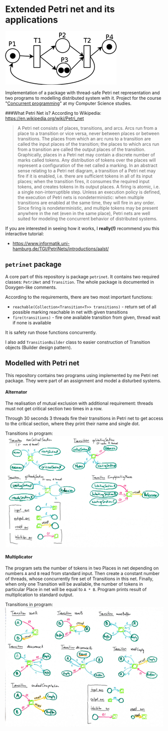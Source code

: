 # Extended Petri net and its applications 

 ![Example of Petri Net (Source: Wikipedia)](./petrinet_wikipedia.png)

Implementation of a package with thread-safe Petri net representation and two programs to modelling distributed system with it.
Project for the course "[Concurrent programming](https://usosweb.mimuw.edu.pl/kontroler.php?_action=katalog2%2Fprzedmioty%2FpokazPrzedmiot&prz_kod=1000-213bPW&lang=en)" at my Computer Science studies. 

###What Petri Net is?
According to Wikipedia: https://en.wikipedia.org/wiki/Petri_net
> A Petri net consists of places, transitions, and arcs. Arcs run from a place to a transition or vice versa, never between places or between transitions. The places from which an arc runs to a transition are called the input places of the transition; the places to which arcs run from a transition are called the output places of the transition.
> Graphically, places in a Petri net may contain a discrete number of marks called tokens. Any distribution of tokens over the places will represent a configuration of the net called a marking. In an abstract sense relating to a Petri net diagram, a transition of a Petri net may fire if it is enabled, i.e. there are sufficient tokens in all of its input places; when the transition fires, it consumes the required input tokens, and creates tokens in its output places. A firing is atomic, i.e. a single non-interruptible step.
> Unless an execution policy is defined, the execution of Petri nets is nondeterministic: when multiple transitions are enabled at the same time, they will fire in any order.
> Since firing is nondeterministic, and multiple tokens may be present anywhere in the net (even in the same place), Petri nets are well suited for modeling the concurrent behavior of distributed systems. 

If you are interested in seeing how it works, I __really(!)__ recommend you this interactive tutorial:
* https://www.informatik.uni-hamburg.de/TGI/PetriNets/introductions/aalst/

## `petrinet` package 
A core part of this repository is package `petrinet`. It contains two required classes: `PetriNet` and `Transition`. 
The whole package is documented in Doxygen-like comments. 

According to the requirements, there are two most important functions:
* `reachable(Collection<Transition<T>> transitions)` - return set of all possible marking reachable in net with given transitions
* `fire(transitions)` - fire one available transition from given, thread wait if none is available
 
It is safety run those functions concurrently.

I also add `TransitionBuilder` class to easier construction of Transition objects (Builder design pattern).


## Modelled with Petri net
This repository contains two programs using implemented by me Petri net package. They were part of an assignment and model a disturbed systems.



#### Alternator

The realisation of mutual exclusion with additional requirement: threads must not get critical section two times in a row.

Through 30 seconds 3 threads fire their transitions in Petri net to get access to the critical section, where they print their name and single dot.

Transitions in program:
![Transitions in Alternator](./petrinet/src/alternator/Petrinet_alternator.jpg)


#### Multiplicator
The program sets the number of tokens in two Places in net depending on numbers `A` and `B` read from standard input. Then create a constant number of threads, whose concurrently fire set of Transitions in this net.
Finally, when only one Transition will be available, the number of tokens in particular Place in net will be equal to `A * B`. Program prints result of multiplication to standard output.

Transitions in program:
![Transitions in Multiplicator](./petrinet/src/multiplicator/Petrinet_multiplicator.jpg)